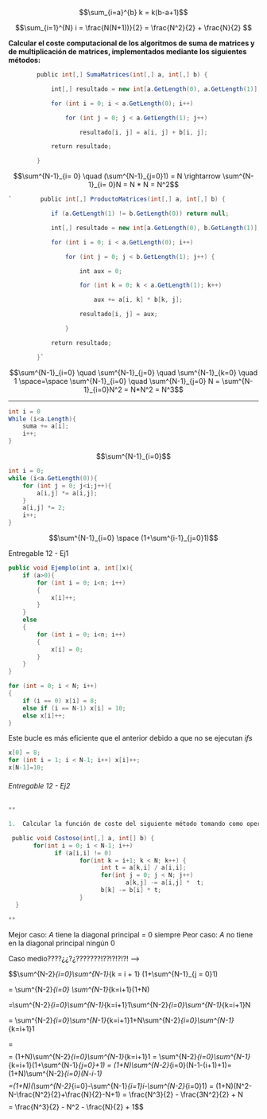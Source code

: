$$\sum_{i=a}^{b} k = k(b-a+1)$$

$$\sum_{i=1}^{N} i = \frac{N(N+1))}{2} = \frac{N^2}{2} + \frac{N}{2} $$

**Calcular el coste computacional de los algoritmos de suma de matrices y de multiplicación de matrices, implementados mediante los siguientes métodos:**

```cs
        public int[,] SumaMatrices(int[,] a, int[,] b) {

            int[,] resultado = new int[a.GetLength(0), a.GetLength(1)];

            for (int i = 0; i < a.GetLength(0); i++)

                for (int j = 0; j < a.GetLength(1); j++)

                    resultado[i, j] = a[i, j] + b[i, j];

            return resultado;

        }
```

$$\sum^{N-1}_{i= 0}  \quad (\sum^{N-1}_{j=0}1) = N \rightarrow \sum^{N-1}_{i= 0}N = N * N = N^2$$
```cs
`        public int[,] ProductoMatrices(int[,] a, int[,] b) {

            if (a.GetLength(1) != b.GetLength(0)) return null;

            int[,] resultado = new int[a.GetLength(0), b.GetLength(1)];

            for (int i = 0; i < a.GetLength(0); i++)

                for (int j = 0; j < b.GetLength(1); j++) {

                    int aux = 0;

                    for (int k = 0; k < a.GetLength(1); k++)

                        aux += a[i, k] * b[k, j];

                    resultado[i, j] = aux;

                }

            return resultado;

        }`
```

$$\sum^{N-1}_{i=0} \quad \sum^{N-1}_{j=0} \quad \sum^{N-1}_{k=0} \quad 1 \space=\space \sum^{N-1}_{i=0} \quad \sum^{N-1}_{j=0} N = \sum^{N-1}_{i=0}N^2 = N*N^2 = N^3$$

----

```cs
int i = 0
While (i<a.Length){
    suma += a[i];
    i++;
}
```
$$\sum^{N-1}_{i=0}$$

```cs
int i = 0;
while (i<a.GetLength(0)){
    for (int j = 0; j<i;j++){
        a[i,j] *= a[i,j];
    }
    a[i,j] *= 2;
    i++;
}
```
$$\sum^{N-1}_{i=0} \space (1+\sum^{i-1}_{j=0}1)$$

Entregable 12 - Ej1
```cs
public void Ejemplo(int a, int[]x){
    if (a>0){
        for (int i = 0; i<n; i++)
        {
            x[i]++;
        }
    }
    else
    {
        for (int i = 0; i<n; i++)
        {
            x[i] = 0;
        }
    }
}
```


```cs
for (int = 0; i < N; i++)
{
    if (i == 0) x[i] = 8;
    else if (i == N-1) x[i] = 10;
    else x[i]++;
}
```


Este bucle es más eficiente que el anterior debido a que no se ejecutan *ifs* 
```cs
x[0] = 8;
for (int i = 1; i < N-1; i++) x[i]++;
x[N-1]=10;
```

###### Entregable 12 - Ej2

```cs
**

1.  Calcular la función de coste del siguiente método tomando como operación elemental la multiplicación: 

 public void Costoso(int[,] a, int[] b) {
       for(int i = 0; i < N-1; i++)
             if (a[i,i] != 0) 
                    for(int k = i+1; k < N; k++) {
                          int t = a[k,i] / a[i,i];
                          for(int j = 0; j < N; j++) 
                                 a[k,j] -= a[i,j] *  t;
                          b[k] -= b[i] * t;
                    }
  }

**
```

Mejor caso: *A* tiene la diagonal principal = 0 siempre
Peor caso: *A* no tiene en la diagonal principal ningún 0 

Caso medio????¿¿?¿???????!??!?!?!?! -->

$$\sum^{N-2}_{i=0}\sum^{N-1}_{k = i + 1} (1+\sum^{N-1}_{j = 0}1) 

= \sum^{N-2}_{i=0} \sum^{N-1}_{k=i+1}(1+N)

=\sum^{N-2}_{i=0}\sum^{N-1}_{k=i+1}1\sum^{N-2}_{i=0}\sum^{N-1}_{k=i+1}N 

= \sum^{N-2}_{i=0}\sum^{N-1}_{k=i+1}1+N\sum^{N-2}_{i=0}\sum^{N-1}_{k=i+1}1 

=
$$
$$= (1+N)\sum^{N-2}_{i=0}\sum^{N-1}_{k=i+1}1
= \sum^{N-2}_{i=0}\sum^{N-1}_{k=i+1}(1+\sum^{N-1}_{j=0}+1)
= (1+N)\sum^{N-2}_{i=0}(N-1-(i+1)+1)=(1+N)\sum^{N-2}_{i=0}(N-i-1)
$$
$$=(1+N)(\sum^{N-2}_{i=0}-\sum^{N-1}_{i=1}i-\sum^{N-2}_{i=0}1) 
= (1+N)(N^2-N-\frac{N^2}{2}+\frac{N}{2}-N+1)
= \frac{N^3}{2} - \frac{3N^2}{2} + N 
$$
$$= \frac{N^3}{2} - N^2 - \frac{N}{2} + 1$$

